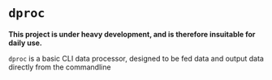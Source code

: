 # `dproc`
**This project is under heavy development, and is therefore insuitable for daily use.**

`dproc` is a basic CLI data processor, designed to be fed data and output data directly from the commandline
